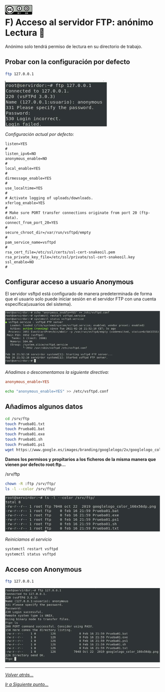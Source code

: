<img src="../../imagenes/MI-LICENCIA88x31.png" style="float: left; margin-right: 10px;" />

# F) Acceso al servidor FTP: anónimo Lectura 📃

Anónimo solo tendrá permiso de lectura en su directorio de trabajo.

## Probar con la configuración por defecto


```bash
ftp 127.0.0.1
```

![usuarios](../../imagenes/noAnonymous.jpg)

*Configuración actual por defecto:*

```vim
listen=YES
#
listen_ipv6=NO
anonymous_enable=NO
#
local_enable=YES
#
dirmessage_enable=YES
#
use_localtime=YES
#
# Activate logging of uploads/downloads.
xferlog_enable=YES
#
# Make sure PORT transfer connections originate from port 20 (ftp-data).
connect_from_port_20=YES
#
secure_chroot_dir=/var/run/vsftpd/empty
#
pam_service_name=vsftpd
#
rsa_cert_file=/etc/ssl/certs/ssl-cert-snakeoil.pem
rsa_private_key_file=/etc/ssl/private/ssl-cert-snakeoil.key
ssl_enable=NO
#
```

## Configurar acceso a usuario Anonymous

El servidor vsftpd está configurado de manera predeterminada de forma que el usuario solo puede iniciar sesión en el servidor FTP con una cuenta específica(usuarios del sistema). 

![usuarios](../../imagenes/estadoServicioAnonymous.jpg)

*Añadimos o descomentamos la siguiente directiva:*

```conf
anonymous_enable=YES
```

```bash
echo "anonymous_enable=YES" >> /etc/vsftpd.conf
```

## Añadimos algunos datos


```bash
cd /srv/ftp
touch Prueba01.txt
touch Prueba01.bat
touch Prueba01.exe
touch Prueba01.sh
touch Prueba01.ps1
wget https://www.google.es/images/branding/googlelogo/2x/googlelogo_color_160x56dp.png
```

**Damos los permisos y propitarios a los ficheros de la misma manera que vienen por defecto root:ftp...**

/srv/ftp

```bash
chown -R :ftp /srv/ftp/
ls -l --color /srv/ftp/
```

![usuarios](../../imagenes/ficheros.jpg)

*Reiniciamos el servicio*

```bash
systemctl restart vsftpd
systemctl status vsftpd
```

## Acceso con Anonymous

```bash
ftp 127.0.0.1
```

![usuarios](../../imagenes/PruebaLecturaAnonymous.jpg)

________________________________________
*[Volver atrás...](../CasosPracticos.md)*

*[Ir a Siguiente punto...](./anonimoEscrituraLectura.md)*